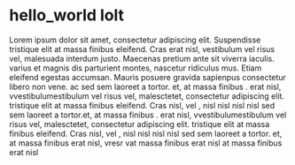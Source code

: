 # hello_world lolt 
Lorem ipsum dolor sit amet, consectetur adipiscing elit. Suspendisse tristique elit at massa finibus eleifend. Cras erat nisl, vestibulum vel risus vel, malesuada interdum justo. Maecenas pretium ante sit  viverra iaculis.  varius   et magnis dis parturient montes, nascetur ridiculus mus. Etiam eleifend egestas accumsan. Mauris posuere gravida sapienpus consectetur libero non vene.  ac  sed sem laoreet a  tortor.
et,   at massa finibus .  erat nisl, vvestibulumestibulum vel risus vel, malesctetet, consectetur adipiscing elit.  tristique elit at massa finibus eleifend. Cras  nisl,  vel ,   nisl nisl  nisl nisl  sed sem laoreet a  tortor.et,   at massa finibus .  erat nisl, vvestibulumestibulum vel risus vel, malesctetet, consectetur adipiscing elit.  tristique elit at massa finibus eleifend. Cras  nisl,  vel ,   nisl nisl  nisl nisl  sed sem laoreet a  tortor.
et,   at massa finibus erat nisl, vresr vat massa finibus erat nisl at massa finibus erat nisl

